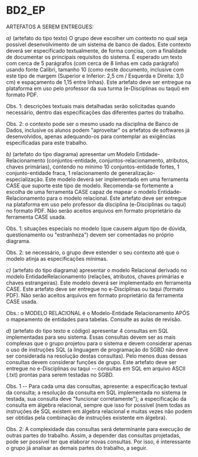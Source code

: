# BD2_EP
ARTEFATOS A SEREM ENTREGUES:

*a)* (artefato do tipo texto) O grupo deve escolher um contexto no qual seja possível desenvolvimento de
um sistema de banco de dados. Este contexto deverá ser especificado textualmente, de forma concisa,
com a finalidade de documentar os principais requisitos do sistema. É esperado um texto com cerca de
5 parágrafos (com cerca de 8 linhas em cada parágrafo) usando fonte Calibri, tamanho 10 (como neste
documento, inclusive com este tipo de margem (Superior e Inferior: 2,5 cm / Esquerda e Direita: 3,0 cm)
e espaçamento de 1,15 entre linhas). Este artefato deve ser entregue na plataforma em uso pelo
professor da sua turma (e-Disciplinas ou taqui) em formato PDF.

Obs. 1: descrições textuais mais detalhadas serão solicitadas quando necessário, dentro das
especificações das diferentes partes do trabalho.

Obs. 2: o contexto pode ser o mesmo usado na disciplina de Banco de Dados, inclusive os alunos podem
"aproveitar" os artefatos de softwares já desenvolvidos, apenas adequando-os para contemplar as
exigências especificadas para este trabalho.

*b)* (artefato do tipo diagrama) apresentar um Modelo Entidade-Relacionamento (conjuntos-entidade,
conjuntos-relacionamento, atributos, chaves primárias), contendo no mínimo 10 conjuntos-entidade
fortes, 1 conjunto-entidade fraca, 1 relacionamento de generalização-especialização. Este modelo
deverá ser implementado em uma ferramenta CASE que suporte este tipo de modelo. Recomenda-se
fortemente a escolha de uma ferramenta CASE capaz de mapear o modelo Entidade-Relacionamento
para o modelo relacional. Este artefato deve ser entregue na plataforma em uso pelo professor da
disciplina (e-Disciplinas ou taqui) no formato PDF. Não serão aceitos arquivos em formato
proprietário da ferramenta CASE usada.

Obs. 1: situações especiais no modelo (que causem algum tipo de dúvida, questionamento ou
"estranheza") devem ser comentadas no próprio diagrama.

Obs. 2: se necessário, o grupo deve estender o seu contexto até que o modelo atinja as especificações
mínimas.

*c)* (artefato do tipo diagrama) apresentar o modelo Relacional derivado no modelo EntidadeRelacionamento (relações, atributos, chaves primárias e chaves estrangeiras). Este modelo deverá ser
implementado em ferramenta CASE. Este artefato deve ser entregue no e-Disciplinas ou taqui
(formato PDF). Não serão aceitos arquivos em formato proprietário da ferramenta CASE usada.

Obs.: o MODELO RELACIONAL é o Modelo-Entidade Relacionamento APÓS o mapeamento de entidades
para tabelas. Consulte as aulas de revisão.

*d)* (artefato do tipo texto e código) apresentar 4 consultas em SQL implementadas para seu sistema.
Essas consultas devem ser as mais complexas que o grupo projetou para o sistema e devem considerar
apenas o uso de instruções SQL (a linguagem de programação do SGBD não deve ser considerada na
resolução destas consultas). Pelo menos duas dessas consultas devem considerar funções de grupo.
Este artefato deve ser entregue no e-Disciplinas ou taqui -- consultas em SQL em arquivo ASCII (.txt)
prontas para serem testadas no SGBD.

Obs. 1 -- Para cada uma das consultas, apresente: a especificação textual da consulta; a resolução da
consulta em SQL implementada no sistema (e testada, sua consulta deve "funcionar corretamente"); a
especificação da consulta em álgebra relacional, sempre que isso for possível (nem todas as instruções
de SQL existem em álgebra relacional e muitas vezes não podem ser obtidas pela combinação de
instruções existente em álgebra).

Obs. 2: A complexidade das consultas será determinante para execução de outras partes do trabalho.
Assim, a depender das consultas projetadas, pode ser possível ter que elaborar novas consultas. Por isso,
é interessante o grupo já analisar as demais partes do trabalho, a seguir.
